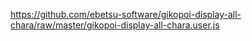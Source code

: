 https://github.com/ebetsu-software/gikopoi-display-all-chara/raw/master/gikopoi-display-all-chara.user.js
